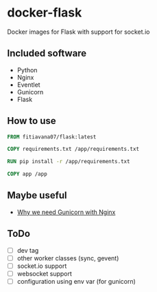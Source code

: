 # docker-flask

Docker images for Flask with support for socket.io

## Included software

- Python
- Nginx
- Eventlet
- Gunicorn
- Flask

## How to use

```dockerfile
FROM fitiavana07/flask:latest

COPY requirements.txt /app/requirements.txt

RUN pip install -r /app/requirements.txt

COPY app /app
```

## Maybe useful

- [Why we need Gunicorn with Nginx](https://www.reddit.com/r/django/comments/78s0fm/using_nginx_vs_using_gunicorn_workers/dp01c3f?utm_source=share&utm_medium=web2x)

## ToDo

- [ ] dev tag
- [ ] other worker classes (sync, gevent)
- [ ] socket.io support
- [ ] websocket support
- [ ] configuration using env var (for gunicorn)
